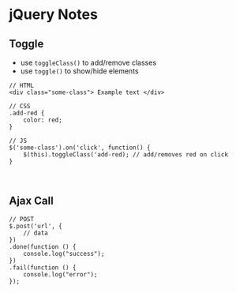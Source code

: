 # jQuery Notes

## Toggle
- use `toggleClass()` to add/remove classes
- use `toggle()` to show/hide elements
```
// HTML
<div class="some-class"> Example text </div>

// CSS
.add-red {
	color: red;
}

// JS
$('some-class').on('click', function() {
	$(this).toggleClass('add-red); // add/removes red on click
}
```
<br>

## Ajax Call
```
// POST
$.post('url', {
	// data
})
.done(function () {
	console.log("success");
})
.fail(function () {
	console.log("error");
});
```
